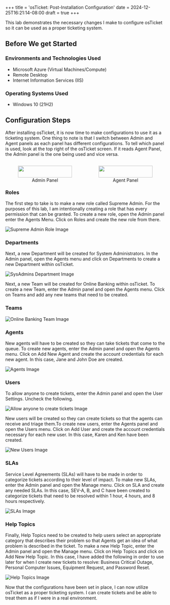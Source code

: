 +++
title = 'osTicket: Post-Installation Configuration'
date = 2024-12-25T16:21:14-08:00
draft = true
+++

This lab demonstrates the necessary changes I make to configure osTicket so it can be used as a proper ticketing system.

## Before We get Started

### Environments and Technologies Used

- Microsoft Azure (Virtual Machines/Compute)
- Remote Desktop
- Internet Information Services (IIS)

### Operating Systems Used

- Windows 10 (21H2)

## Configuration Steps

After installing osTicket, it is now time to make configurations to use it as a ticketing system. One thing to note is that I switch between Admin and Agent panels as each panel has different configurations. To tell which panel is used, look at the top right of the osTicket screen. If it reads Agent Panel, the Admin panel is the one being used and vice versa.

<div style="display: flex; justify-content: space-between; gap: 4px;">
  <figure style="width: 50%; text-align: center;">
    <img src="https://i.imgur.com/3lbLVkT.png" style="width: 100%;" />
    <figcaption>Admin Panel</figcaption>
  </figure>
  <figure style="width: 50%; text-align: center;">
    <img src="https://i.imgur.com/Pk2QeR3.png" style="width: 100%;" />
    <figcaption>Agent Panel</figcaption>
  </figure>
</div>

### Roles

The first step to take is to make a new role called Supreme Admin. For the purposes of this lab, I am intentionally creating a role that has every permission that can be granted. To create a new role, open the Admin panel enter the Agents Menu. Click on Roles and create the new role from there.

![Supreme Admin Role Image](https://i.imgur.com/YKtQbBW.png "Supreme Admin Role")

### Departments

Next, a new Department will be created for System Administrators. In the Admin panel, open the Agents menu and click on Departments to create a new Department within osTicket.

![SysAdmins Department Image](https://i.imgur.com/2APRGkC.png "SysAdmins Department")

Next, a new Team will be created for Online Banking within osTicket. To create a new Team, enter the Admin panel and open the Agents menu. Click on Teams and add any new teams that need to be created.

### Teams

![Online Banking Team Image](https://i.imgur.com/Cm7PoJC.png "Online Banking Team")

### Agents

New agents will have to be created so they can take tickets that come to the queue. To create new agents, enter the Admin panel and open the Agents menu. Click on Add New Agent and create the account credentials for each new agent. In this case, Jane and John Doe are created.

![Agents Image](https://i.imgur.com/t4aDZBR.png "New Agents")

### Users

To allow anyone to create tickets, enter the Admin panel and open the User Settings. Uncheck the following.

![Allow anyone to create tickets Image](https://i.imgur.com/yFLS5G5.png "Allow anyone to create tickets")

New users will be created so they can create tickets so that the agents can receive and triage them.To create new users, enter the Agents panel and open the Users menu. Click on Add User and create the account credentials necessary for each new user. In this case, Karen and Ken have been created.

![New Users Image](https://i.imgur.com/dhNabil.png "New Users")

### SLAs

Service Level Agreements (SLAs) will have to be made in order to categorize tickets according to their level of impact. To make new SLAs, enter the Admin panel and open the Manage menu. Click on SLA and create any needed SLAs. In this case, SEV-A, B, and C have been created to categorize tickets that need to be resolved within 1 hour, 4 hours, and 8 hours respectively.

![SLAs Image](https://i.imgur.com/pFp6yeP.png "SLAs")

### Help Topics

Finally, Help Topics need to be created to help users select an appropriate category that describes their problem so that Agents get an idea of what problem is described in the ticket. To make a new Help Topic, enter the Admin panel and open the Manage menu. Click on Help Topics and click on Add New Help Topic. In this case, I have added the following in order to use later for when I create new tickets to resolve: Business Critical Outage, Personal Computer Issues, Equipment Request, and Password Reset.

![Help Topics Image](https://i.imgur.com/OB1Db1H.png "Help Topics")

Now that the configurations have been set in place, I can now utilize osTicket as a proper ticketing system. I can create tickets and be able to treat them as if I were in a real environment.

